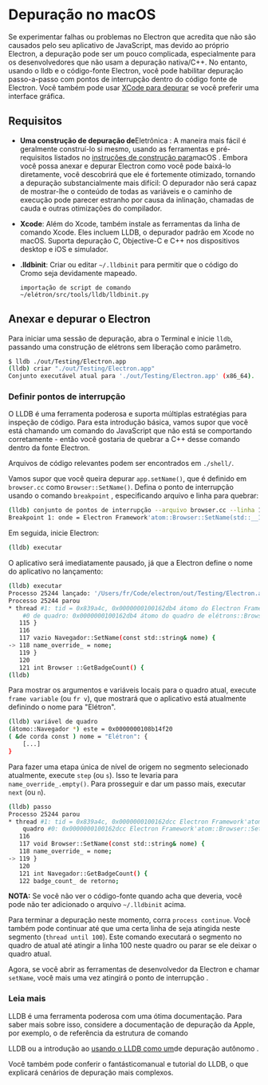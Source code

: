 # Depuração no macOS

Se experimentar falhas ou problemas no Electron que acredita que não são causados pelo seu aplicativo de JavaScript, mas devido ao próprio Electron, a depuração pode ser um pouco complicada, especialmente para os desenvolvedores que não usam a depuração nativa/C++. No entanto, usando o lldb e o código-fonte Electron, você pode habilitar depuração passo-a-passo com pontos de interrupção dentro do código fonte de Electron. Você também pode usar [XCode para depurar](debugging-instructions-macos-xcode.md) se você preferir uma interface gráfica.

## Requisitos

* **Uma construção de depuração de**Eletrônica : A maneira mais fácil é geralmente construí-lo si mesmo, usando as ferramentas e pré-requisitos listados no [instruções de construção para](build-instructions-macos.md)macOS . Embora você possa anexar e depurar Electron como você pode baixá-lo diretamente, você descobrirá que ele é fortemente otimizado, tornando a depuração substancialmente mais difícil: O depurador não será capaz de mostrar-lhe o conteúdo de todas as variáveis e o caminho de execução pode parecer estranho por causa da inlinação, chamadas de cauda e outras otimizações do compilador.

* **Xcode**: Além do Xcode, também instale as ferramentas da linha de comando Xcode. Eles incluem LLDB, o depurador padrão em Xcode no macOS. Suporta depuração C, Objective-C e C++ nos dispositivos desktop e iOS e simulador.

* **.lldbinit**: Criar ou editar `~/.lldbinit` para permitir que o código do Cromo seja devidamente mapeado.

   ```text
   importação de script de comando ~/elétron/src/tools/lldb/lldbinit.py
   ```

## Anexar e depurar o Electron

Para iniciar uma sessão de depuração, abra o Terminal e inicie `lldb`, passando uma construção de elétrons sem liberação como parâmetro.

```sh
$ lldb ./out/Testing/Electron.app
(lldb) criar "./out/Testing/Electron.app"
Conjunto executável atual para './out/Testing/Electron.app' (x86_64).
```

### Definir pontos de interrupção

O LLDB é uma ferramenta poderosa e suporta múltiplas estratégias para inspeção de código. Para esta introdução básica, vamos supor que você está chamando um comando do JavaScript que não está se comportando corretamente - então você gostaria de quebrar a C++ desse comando dentro da fonte Electron.

Arquivos de código relevantes podem ser encontrados em `./shell/`.

Vamos supor que você queira depurar `app.setName()`, que é definido em `browser.cc` como `Browser::SetName()`. Defina o ponto de interrupção usando o comando `breakpoint` , especificando arquivo e linha para quebrar:

```sh
(lldb) conjunto de pontos de interrupção --arquivo browser.cc --linha 117
Breakpoint 1: onde = Electron Framework'atom::Browser::SetName(std::__1::basic_string<char, std::__1::char_traits<char>, std::__1::allocator<char> > const&) + 20 em browser.cc:118, endereço = 0x000000000015fdb4
```

Em seguida, inicie Electron:

```sh
(lldb) executar
```

O aplicativo será imediatamente pausado, já que a Electron define o nome do aplicativo no lançamento:

```sh
(lldb) executar
Processo 25244 lançado: '/Users/fr/Code/electron/out/Testing/Electron.app/Contents/MacOS/Electron' (x86_64)
Processo 25244 parou
* thread #1: tid = 0x839a4c, 0x0000000100162db4 átomo do Electron Framework::Browser::SetName(this=0x0000000108b14f20, name="Electron") + 20 em browser.cc:118, fila = 'com.apple.main-thread', razão de parada = ponto de interrupção 1.1
    #0 de quadro: 0x0000000100162db4 átomo do quadro de elétrons::Browser::SetName(this=0x0000000108b14f20, name="Electron") + 20 a browser.cc:118
   115 }
   116
   117 vazio Navegador::SetName(const std::string& nome) {
-> 118 name_override_ = nome;
   119 }
   120
   121 int Browser ::GetBadgeCount() {
(lldb)
```

Para mostrar os argumentos e variáveis locais para o quadro atual, execute `frame variable` (ou `fr v`), que mostrará que o aplicativo está atualmente definindo o nome para "Elétron".

```sh
(lldb) variável de quadro
(átomo::Navegador *) este = 0x0000000108b14f20
( &de corda const ) nome = "Elétron": {
    [...]
}
```

Para fazer uma etapa única de nível de origem no segmento selecionado atualmente, execute `step` (ou `s`). Isso te levaria para `name_override_.empty()`. Para prosseguir e dar um passo mais, executar `next` (ou `n`).

```sh
(lldb) passo
Processo 25244 parou
* thread #1: tid = 0x839a4c, 0x0000000100162dcc Electron Framework'atom::Browser::SetName(this=0x0000000108b14f20, name="Electron") + 44 at browser.cc:119, queue = 'com.apple.main-thread', razão de parada = passo em
    quadro #0: 0x0000000100162dcc Electron Framework'atom::Browser::SetName(this=0x0000000108b14f20, name="Electron") + 44 em browser.cc:119
   116
   117 void Browser::SetName(const std::string& nome) {
   118 name_override_ = nome;
-> 119 }
   120
   121 int Navegador::GetBadgeCount() {
   122 badge_count_ de retorno;
```

**NOTA:** Se você não ver o código-fonte quando acha que deveria, você pode não ter adicionado o arquivo `~/.lldbinit` acima.

Para terminar a depuração neste momento, corra `process continue`. Você também pode continuar até que uma certa linha de seja atingida neste segmento (`thread until 100`). Este comando executará o segmento no quadro de atual até atingir a linha 100 neste quadro ou parar se ele deixar o quadro atual.

Agora, se você abrir as ferramentas de desenvolvedor da Electron e chamar `setName`, você mais uma vez atingirá o ponto de interrupção .

### Leia mais

LLDB é uma ferramenta poderosa com uma ótima documentação. Para saber mais sobre isso, considere a documentação de depuração da Apple, por exemplo, o</a> de referência da estrutura de comando

LLDB ou a introdução ao [usando o LLDB como um][lldb-standalone]de depuração autônomo .</p> 

Você também pode conferir o fantástico</a>manual e tutorial do LLDB, o que explicará cenários de depuração mais complexos.</p>

[lldb-standalone]: https://developer.apple.com/library/mac/documentation/IDEs/Conceptual/gdb_to_lldb_transition_guide/document/lldb-terminal-workflow-tutorial.html
